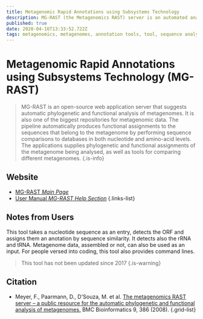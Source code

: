 ```yaml
---
title: Metagenomic Rapid Annotations using Subsystems Technology
description: MG-RAST (the Metagenomics RAST) server is an automated analysis platform for metagenomes providing quantitative insights into microbial populations based on sequence data. 
published: true
date: 2020-04-16T13:33:52.722Z
tags: metagenomics, metagenomes, annotation tools, tool, sequence analysis, prediction, 2008, orthology
---
```


# Metagenomic Rapid Annotations using Subsystems Technology (MG-RAST)

> MG-RAST is an open-source web application server that suggests automatic phylogenetic and functional analysis of metagenomes. It is also one of the biggest repositories for metagenomic data.  The pipeline automatically produces functional assignments to the sequences that belong to the metagenome by performing sequence comparisons to databases in both nucleotide and amino-acid levels. The applications supplies phylogenetic and functional assignments of the metagenome being analysed, as well as tools for comparing different metagenomes. 
{.is-info}

## Website

- [MG-RAST *Main Page*](http://metagenomics.anl.gov/)
- [User Manual *MG-RAST Help Section*](https://help.mg-rast.org/user_manual.html)
{.links-list}

## Notes from Users
This tool takes a nucleotide sequence as an entry, detects the ORF and assigns them an anotation by sequence similarity. It detects also the rRNA and tRNA. Metagenome data, assembled or not, can also be used as an input.
For people versed into coding, this tool also provides command lines.
> This tool has not been updated since 2017
{.is-warning}


## Citation

- Meyer, F., Paarmann, D., D'Souza, M. et al. [The metagenomics RAST server – a public resource for the automatic phylogenetic and functional analysis of metagenomes.](https://bmcbioinformatics.biomedcentral.com/articles/10.1186/1471-2105-9-386) BMC Bioinformatics 9, 386 (2008). 
{.grid-list}